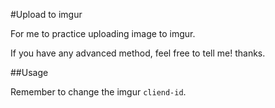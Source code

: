 #Upload to imgur

For me to practice uploading image to imgur.

If you have any advanced method, feel free to tell me! thanks.


##Usage

Remember to change the imgur `cliend-id`.



